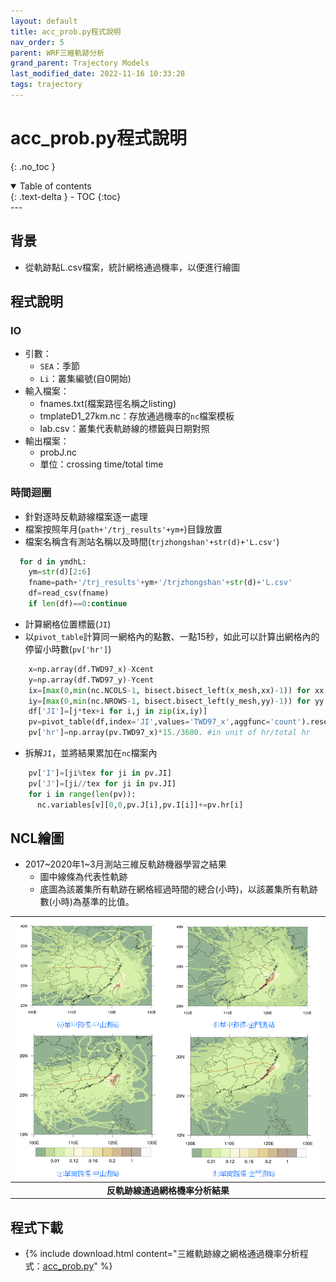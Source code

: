 ```yaml
---
layout: default
title: acc_prob.py程式說明
nav_order: 5
parent: WRF三維軌跡分析
grand_parent: Trajectory Models
last_modified_date: 2022-11-16 10:33:28
tags: trajectory
---
```


# acc_prob.py程式說明

{: .no_toc }

<details open markdown="block">
  <summary>
    Table of contents
  </summary>
  {: .text-delta }
- TOC
{:toc}
</details>
---

## 背景

- 從軌跡點L.csv檔案，統計網格通過機率，以便進行繪圖

## 程式說明

### IO

- 引數：
  - `SEA`：季節
  - `Li`：叢集編號(自0開始)
- 輸入檔案：
  - fnames.txt(檔案路徑名稱之listing)
  - tmplateD1_27km.nc：存放通過機率的`nc`檔案模板
  - lab.csv：叢集代表軌跡線的標籤與日期對照
- 輸出檔案：
  - probJ.nc
  - 單位：crossing time/total time

### 時間迴圈

- 針對逐時反軌跡線檔案逐一處理
- 檔案按照年月(`path+'/trj_results'+ym+`)目錄放置
- 檔案名稱含有測站名稱以及時間(`trjzhongshan'+str(d)+'L.csv'`)

```python
  for d in ymdhL:
    ym=str(d)[2:6]
    fname=path+'/trj_results'+ym+'/trjzhongshan'+str(d)+'L.csv'
    df=read_csv(fname)
    if len(df)==0:continue
```
- 計算網格位置標籤(`JI`)
- 以`pivot_table`計算同一網格內的點數、一點15秒，如此可以計算出網格內的停留小時數(`pv['hr']`)


```python
    x=np.array(df.TWD97_x)-Xcent
    y=np.array(df.TWD97_y)-Ycent
    ix=[max(0,min(nc.NCOLS-1, bisect.bisect_left(x_mesh,xx)-1)) for xx in x]
    iy=[max(0,min(nc.NROWS-1, bisect.bisect_left(y_mesh,yy)-1)) for yy in y]
    df['JI']=[j*tex+i for i,j in zip(ix,iy)]
    pv=pivot_table(df,index='JI',values='TWD97_x',aggfunc='count').reset_index()
    pv['hr']=np.array(pv.TWD97_x)*15./3600. #in unit of hr/total hr
```

- 拆解`JI`，並將結果累加在`nc`檔案內

```python
    pv['I']=[ji%tex for ji in pv.JI]
    pv['J']=[ji//tex for ji in pv.JI]
    for i in range(len(pv)):
      nc.variables[v][0,0,pv.J[i],pv.I[i]]+=pv.hr[i]
```

## NCL繪圖

- 2017~2020年1~3月測站三維反軌跡機器學習之結果
  - 圖中線條為代表性軌跡
  - 底圖為該叢集所有軌跡在網格經過時間的總合(小時)，以該叢集所有軌跡數(小時)為基準的比值。

| ![prob_traj.png](https://raw.githubusercontent.com/sinotec2/Focus-on-Air-Quality/main/assets/images/prob_traj.png)|
|:-:|
| <b>反軌跡線通過網格機率分析結果</b>|

## 程式下載

- {% include download.html content="三維軌跡線之網格通過機率分析程式：[acc_prob.py](https://github.com/sinotec2/Focus-on-Air-Quality/blob/main/TrajModels/btraj_WRFnests/acc_prob.py)" %}
